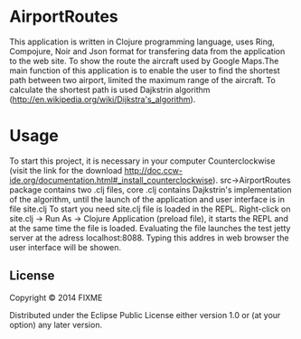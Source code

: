 # AirportRoutes

This application is written in Clojure programming language, uses Ring, Compojure, Noir and Json format for transfering data from the application to the web site. To show the route the aircraft used by Google Maps.The main function of this application is to enable the user to find the shortest path between two airport, limited the maximum range of the aircraft. To calculate the shortest path is used Dajkstrin algorithm (http://en.wikipedia.org/wiki/Dijkstra's_algorithm).

# Usage

To start this project, it is necessary in your computer Counterclockwise (visit the link for the download http://doc.ccw-ide.org/documentation.html#_install_counterclockwise). 
src->AirportRoutes package contains two .clj files, core .clj contains Dajkstrin's implementation of the algorithm, until the launch of the application and user interface is in file site.clj
To start you need site.clj file is loaded in the REPL. 
Right-click on site.clj -> Run As -> Clojure Application (preload file),
it starts the REPL and at the same time the file is loaded. Evaluating the file launches 
the test jetty server at the adress localhost:8088. Typing this addres in web browser the user interface 
will be showen.
## License

Copyright © 2014 FIXME

Distributed under the Eclipse Public License either version 1.0 or (at
your option) any later version.
